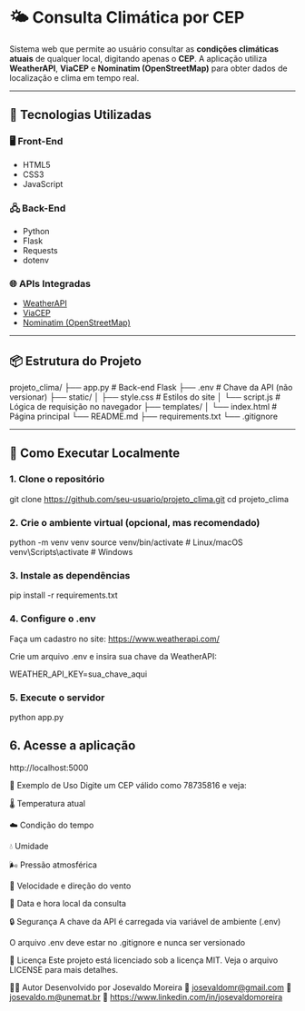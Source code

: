 # 🌤️ Consulta Climática por CEP

Sistema web que permite ao usuário consultar as **condições climáticas atuais** de qualquer local, digitando apenas o **CEP**. A aplicação utiliza **WeatherAPI**, **ViaCEP** e **Nominatim (OpenStreetMap)** para obter dados de localização e clima em tempo real.

---

## 🚀 Tecnologias Utilizadas

### 🖥️ Front-End
- HTML5
- CSS3
- JavaScript

### 🖧 Back-End
- Python
- Flask
- Requests
- dotenv

### 🌐 APIs Integradas
- [WeatherAPI](https://www.weatherapi.com/)
- [ViaCEP](https://viacep.com.br/)
- [Nominatim (OpenStreetMap)](https://nominatim.org/)

---

## 📦 Estrutura do Projeto
projeto_clima/
├── app.py # Back-end Flask
├── .env # Chave da API (não versionar)
├── static/
│ ├── style.css # Estilos do site
│ └── script.js # Lógica de requisição no navegador
├── templates/
│ └── index.html # Página principal
└── README.md
├── requirements.txt
└── .gitignore

---

## 🔧 Como Executar Localmente

### 1. Clone o repositório

git clone https://github.com/seu-usuario/projeto_clima.git
cd projeto_clima

### 2. Crie o ambiente virtual (opcional, mas recomendado)

python -m venv venv
source venv/bin/activate  # Linux/macOS
venv\Scripts\activate     # Windows

### 3. Instale as dependências

pip install -r requirements.txt

### 4. Configure o .env

Faça um cadastro no site: https://www.weatherapi.com/

Crie um arquivo .env e insira sua chave da WeatherAPI:

WEATHER_API_KEY=sua_chave_aqui

### 5. Execute o servidor

python app.py

## 6. Acesse a aplicação

http://localhost:5000

🧪 Exemplo de Uso
Digite um CEP válido como 78735816 e veja:

🌡️ Temperatura atual

☁️ Condição do tempo

💧 Umidade

🌬️ Pressão atmosférica

💨 Velocidade e direção do vento

📅 Data e hora local da consulta

🔒 Segurança
A chave da API é carregada via variável de ambiente (.env)

O arquivo .env deve estar no .gitignore e nunca ser versionado

📄 Licença
Este projeto está licenciado sob a licença MIT. Veja o arquivo LICENSE para mais detalhes.

🙋‍♂️ Autor
Desenvolvido por Josevaldo Moreira
📧 josevaldomr@gmail.com 📧 josevaldo.m@unemat.br
🔗 https://www.linkedin.com/in/josevaldomoreira

